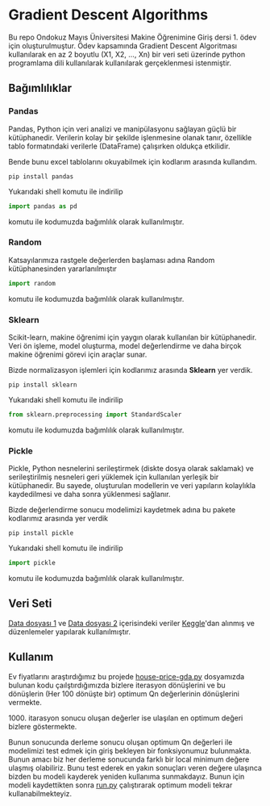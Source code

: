 # Gradient Descent Algorithms
Bu repo Ondokuz Mayıs Üniversitesi Makine Öğrenimine Giriş dersi 1. ödev için oluşturulmuştur.
Ödev kapsamında Gradient Descent Algoritması kullanılarak en az 2 boyutlu (X1, X2, ..., Xn) bir veri seti üzerinde python programlama dili kullanılarak kullanılarak gerçeklenmesi istenmiştir.

## Bağımlılıklar

### Pandas
Pandas, Python için veri analizi ve manipülasyonu sağlayan güçlü bir kütüphanedir. Verilerin kolay bir şekilde işlenmesine olanak tanır, özellikle tablo formatındaki verilerle (DataFrame) çalışırken oldukça etkilidir.

Bende bunu excel tablolarını okuyabilmek için kodlarım arasında kullandım.
```shell
pip install pandas 
```
Yukarıdaki shell komutu ile indirilip

```python
import pandas as pd
```
komutu ile kodumuzda bağımlılık olarak kullanılmıştır.

### Random

Katsayılarımıza rastgele değerlerden başlaması adına Random kütüphanesinden yararlanılmıştır

```python
import random
```
komutu ile kodumuzda bağımlılık olarak kullanılmıştır.

### Sklearn

Scikit-learn, makine öğrenimi için yaygın olarak kullanılan bir kütüphanedir. Veri ön işleme, model oluşturma, model değerlendirme ve daha birçok makine öğrenimi görevi için araçlar sunar.

Bizde normalizasyon işlemleri için kodlarımız arasında **Sklearn** yer verdik.
```shell
pip install sklearn 
```
Yukarıdaki shell komutu ile indirilip

```python
from sklearn.preprocessing import StandardScaler
```
komutu ile kodumuzda bağımlılık olarak kullanılmıştır.

### Pickle

Pickle, Python nesnelerini serileştirmek (diskte dosya olarak saklamak) ve serileştirilmiş nesneleri geri yüklemek için kullanılan yerleşik bir kütüphanedir. Bu sayede, oluşturulan modellerin ve veri yapıların kolaylıkla kaydedilmesi ve daha sonra yüklenmesi sağlanır.


Bizde değerlendirme sonucu modelimizi kaydetmek adına bu pakete kodlarımız arasında yer verdik
```shell
pip install pickle 
```
Yukarıdaki shell komutu ile indirilip

```python
import pickle
```
komutu ile kodumuzda bağımlılık olarak kullanılmıştır.

## Veri Seti
[Data dosyası 1](/data1.xlsx) ve [Data dosyası 2](/data2.xlsx) içerisindeki veriler [Keggle](https://www.kaggle.com/datasets/shree1992/housedata)'dan alınmış ve düzenlemeler yapılarak kullanılmıştır.

## Kullanım

Ev fiyatlarını araştırdığımız bu projede [house-price-gda.py](house-price-gda.py) dosyamızda bulunan kodu çaılştırdığımızda bizlere iterasyon dönüşlerini ve bu dönüşlerin (Her 100 dönüşte bir) optimum Qn değerlerinin dönüşlerini vermekte.

1000\. itarasyon sonucu oluşan değerler ise ulaşılan en optimum değeri bizlere göstermekte.

Bunun sonucunda derleme sonucu oluşan optimum Qn değerleri ile modelimizi test edmek için giriş bekleyen bir fonksiyonumuz bulunmakta. Bunun amacı biz her derleme sonucunda farklı bir local minimum değere ulaşmış olabiliriz. Bunu test ederek en yakın sonuçları veren değere ulaşınca bizden bu modeli kayderek yeniden kullanıma sunmakdayız. Bunun için modeli kaydettikten sonra [run.py](run.py) çalıştırarak optimum modeli tekrar kullanabilmekteyiz.
